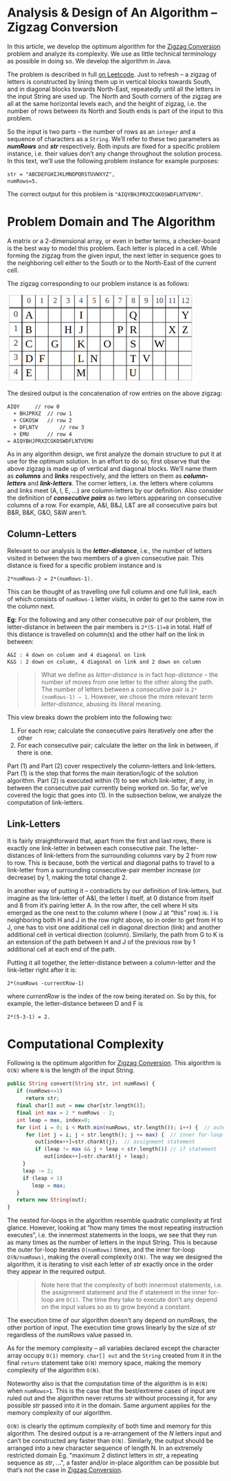 # Analysis & Design of An Algorithm – Zigzag Conversion

In this article, we develop the optimum algorithm for the [Zigzag Conversion](https://leetcode.com/problems/zigzag-conversion/) problem and analyze its complexity. We use as little technical terminology as possible in doing so. We develop the algorithm in Java. 

The problem is described in full [on Leetcode](https://leetcode.com/problems/zigzag-conversion/). Just to refresh – a zigzag of letters is constructed by lining them up in vertical blocks towards South, and in diagonal blocks towards North-East, repeatedly until all the letters in the input String are used up. The North and South corners of the zigzag are all at the same horizontal levels each, and the height of zigzag, i.e. the number of rows between its North and South ends is part of the input to this problem. 

So the input is two parts – the number of rows as an `integer` and a sequence of characters as a `String`. We’ll refer to these two parameters as _**numRows**_ and _**str**_ respectively. Both inputs are fixed for a specific problem instance, i.e. their values don’t any change throughout the solution process. In this text, we’ll use the following problem instance for example purposes:

	str = "ABCDEFGHIJKLMNOPQRSTUVWXYZ",
	numRows=5. 

The correct output for this problem is `"AIQYBHJPRXZCGKOSWDFLNTVEMU"`. 


# Problem Domain and The Algorithm

A matrix or a 2-dimensional array, or even in better terms, a checker-board is the best way to model this problem. Each letter is placed in a cell. While forming the zigzag from the given input, the next letter in sequence goes to the neighboring cell either to the South or to the North-East of the current cell. 

The zigzag corresponding to our problem instance is as follows: 

![](grid.PNG)

The desired output is the concatenation of row entries on the above zigzag:

	AIQY   	 // row 0
	  + BHJPRXZ	 // row 1
	  + CGKOSW 	 // row 2
	  + DFLNTV   	 // row 3
	  + EMU  	 // row 4
	= AIQYBHJPRXZCGKOSWDFLNTVEMU
	
	
As in any algorithm design, we first analyze the domain structure to put it at use for the optimum solution. In an effort to do so, first observe that the above zigzag is made up of vertical and diagonal blocks. We’ll name them as _**columns**_ and _**links**_ respectively, and the letters on them as _**column-letters**_ and _**link-letters**_. The corner letters, i.e. the letters where columns and links meet (A, I, E, ...) are column-letters by our definition. Also consider the definition of _**consecutive pairs**_ as two letters appearing on consecutive columns of a row. For example, A&I, B&J, L&T are all consecutive pairs but B&R, B&K, G&O, S&W aren’t. 

## Column-Letters

Relevant to our analysis is the _**letter-distance**_, i.e., the number of letters visited in between the two members of a given consecutive pair. This distance is fixed for a specific problem instance and is 

	2*numRows-2 = 2*(numRows-1). 

This can be thought of as travelling one full column and one full link, each of which consists of `numRows-1` letter visits, in order to get to the same row in the column next. 

**Eg:** For the following and any other consecutive pair of our problem, the letter-distance in between the pair members is `2*(5-1)=8` in total. Half of this distance is travelled on column(s) and the other half on the link in between: 

	A&I : 4 down on column and 4 diagonal on link
	K&S : 2 down on column, 4 diagonal on link and 2 down on column

>> What we define as _letter-distance_ is in fact _hop-distance_ – the number of moves from one letter to the other along the path. The number of letters between a consecutive pair is `2*(numRows-1) – 1`. However, we chose the more relevant term _letter-distance_, abusing its literal meaning.

This view breaks down the problem into the following two: 

1. For each row; calculate the consecutive pairs iteratively one after the other
1. For each consecutive pair; calculate the letter on the link in between, if there is one. 

Part (1) and Part (2) cover respectively the column-letters and link-letters. Part (1) is the step that forms the main iteration/logic of the solution algorithm. Part (2) is executed within (1) to see which link-letter, if any, in between the consecutive pair currently being worked on. So far, we’ve covered the logic that goes into (1). In the subsection below, we analyze the computation of link-letters. 



## Link-Letters 

It is fairly straightforward that, apart from the first and last rows, there is exactly one link-letter in between each consecutive pair. 
The letter-distances of link-letters from the surrounding columns vary by 2 from row to row. This is because, both the vertical and diagonal paths to travel to a link-letter from a surrounding consecutive-pair member increase (or decrease) by 1, making the total change 2. 

In another way of putting it – contradicts by our definition of link-letters, but imagine as the link-letter of A&I, the letter I itself, at 0 distance from itself and 8 from it’s pairing letter A. In the row after, the cell where H sits emerged as the one next to the column where I (now J at “this” row) is. I is neighboring both H and J in the row right above, so in order to get from H to J, one has to visit one additional cell in diagonal direction (link) and another additional cell in vertical direction (column). Similarly, the path from G to K is an extension of the path between H and J of the previous row by 1 additional cell at each end of the path. 

Putting it all together, the letter-distance between a column-letter and the link-letter right after it is:

	2*(numRows -currentRow-1)

where _currentRow_ is the index of the row being iterated on. So by this, for example, the letter-distance between D and F is 

	2*(5-3-1) = 2. 

# Computational Complexity

Following is the optimum algorithm for [Zigzag Conversion](https://leetcode.com/problems/zigzag-conversion/). This algorithm is `O(N)` where `N` is the length of the input String.


```php 
public String convert(String str, int numRows) {
   if (numRows<=1) 
      return str;
   final char[] out = new char[str.length()];
   final int max = 2 * numRows - 2;
   int leap = max, index=0;
   for (int i = 0; i < Math.min(numRows, str.length()); i++) {  // outer for-loop
      for (int j = i; j < str.length(); j += max) {  // inner for-loop
         out[index++]=str.charAt(j);  // assignment statement
		 if (leap != max && j + leap < str.length()) // if statement
		    out[index++]=str.charAt(j + leap);
	 }
	 leap -= 2;
	 if (leap < 1) 
	    leap = max;
   }
   return new String(out);
}
```

The nested for-loops in the algorithm resemble quadratic complexity at first glance. However, looking at “how many times the most repeating instruction executes”, i.e. the innermost statements in the loops, we see that they run as many times as the number of letters in the input String. This is because the outer for-loop iterates `O(numRows)` times, and the inner for-loop `O(N/numRows)`, making the overall complexity `O(N)`. The way we designed the algorithm, it is iterating to visit each letter of _str_ exactly once in the order they appear in the required output. 

> > Note here that the complexity of both innermost statements, i.e. the assignment statement and the if statement in the inner for-loop are `O(1)`. The time they take to execute don’t any depend on the input values so as to grow beyond a constant. 

The execution time of our algorithm doesn’t any depend on _numRows_, the other portion of input. The execution time grows linearly by the size of _str_ regardless of the _numRows_ value passed in.  

As for the memory complexity – all variables declared except the character array occupy `O(1)` memory. `char[] out` and the `String` created from it in the final `return` statement take `O(N)` memory space, making the memory complexity of the algorithm `O(N)`. 

Noteworthy also is that the computation time of the algorithm is in `θ(N)` when `numRows>1`. This is the case that the best/extreme cases of input are ruled out and the algorithm never returns _str_ without processing it, for any possible _str_ passed into it in the domain. Same argument applies for the memory complexity of our algorithm. 

`O(N)` is clearly the optimum complexity of both time and memory for this algorithm. The desired output is a re-arrangement of the _N_ letters input and can’t be constructed any faster than `O(N)`. Similarly, the output should be arranged into a new character sequence of length N. In an extremely restricted domain Eg.  "maximum 2 distinct letters in _str_, a repeating sequence as _str_, ...", a faster and/or in-place algorithm can be possible but that’s not the case in [Zigzag Conversion](https://leetcode.com/problems/zigzag-conversion/).  
